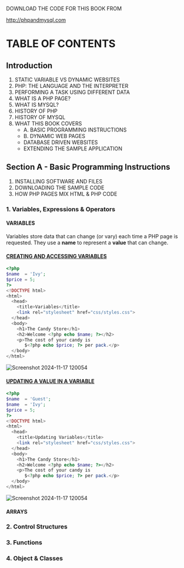 DOWNLOAD THE CODE FOR THIS BOOK FROM

http://phpandmysql.com

# TABLE OF CONTENTS

## Introduction

1. STATIC VARIABLE VS DYNAMIC WEBSITES
2. PHP: THE LANGUAGE AND THE INTERPRETER
3. PERFORMING A TASK USING DIFFERENT DATA
4. WHAT IS A PHP PAGE?
5. WHAT IS MYSQL?
6. HISTORY OF PHP
7. HISTORY OF MYSQL
8. WHAT THIS BOOK COVERS
     - A. BASIC PROGRAMMING INSTRUCTIONS
     - B. DYNAMIC WEB PAGES
     - DATABASE DRIVEN WEBSITES
     - EXTENDING THE SAMPLE APPLICATION

## Section A - Basic Programming Instructions

1. INSTALLING SOFTWARE AND FILES
2. DOWNLOADING THE SAMPLE CODE
3. HOW PHP PAGES MIX HTML & PHP CODE
    
### 1. Variables, Expressions & Operators

#### VARIABLES
Variables store data that can change (or vary) each time a PHP page is requested. They use a **name** to represent a **value** that can change.

#### [CREATING AND ACCESSING VARIABLES](section_a/c01/variables.php)
```php
<?php 
$name  = 'Ivy';
$price = 5;
?>
<!DOCTYPE html>
<html>
  <head>
    <title>Variables</title>
    <link rel="stylesheet" href="css/styles.css">
  </head>
  <body>
    <h1>The Candy Store</h1>
    <h2>Welcome <?php echo $name; ?></h2>
    <p>The cost of your candy is 
       $<?php echo $price; ?> per pack.</p>
  </body>
</html>
```
![Screenshot 2024-11-17 120054](https://github.com/user-attachments/assets/2549ad7e-2d79-4d40-bce5-a42c4b7f52a5)

#### [UPDATING A VALUE IN A VARIABLE](section_a/c01/updating-variables.php)
```php
<?php 
$name  = 'Guest';
$name  = 'Ivy';
$price = 5;
?>
<!DOCTYPE html>
<html>
  <head>
    <title>Updating Variables</title>
    <link rel="stylesheet" href="css/styles.css">
  </head>
  <body>
    <h1>The Candy Store</h1>
    <h2>Welcome <?php echo $name; ?></h2>
    <p>The cost of your candy is 
       $<?php echo $price; ?> per pack.</p>
  </body>
</html>
```
![Screenshot 2024-11-17 120054](https://github.com/user-attachments/assets/6982909b-a145-4c47-b651-778769659bfa)

#### ARRAYS

### 2. Control Structures
### 3. Functions
### 4. Object & Classes


